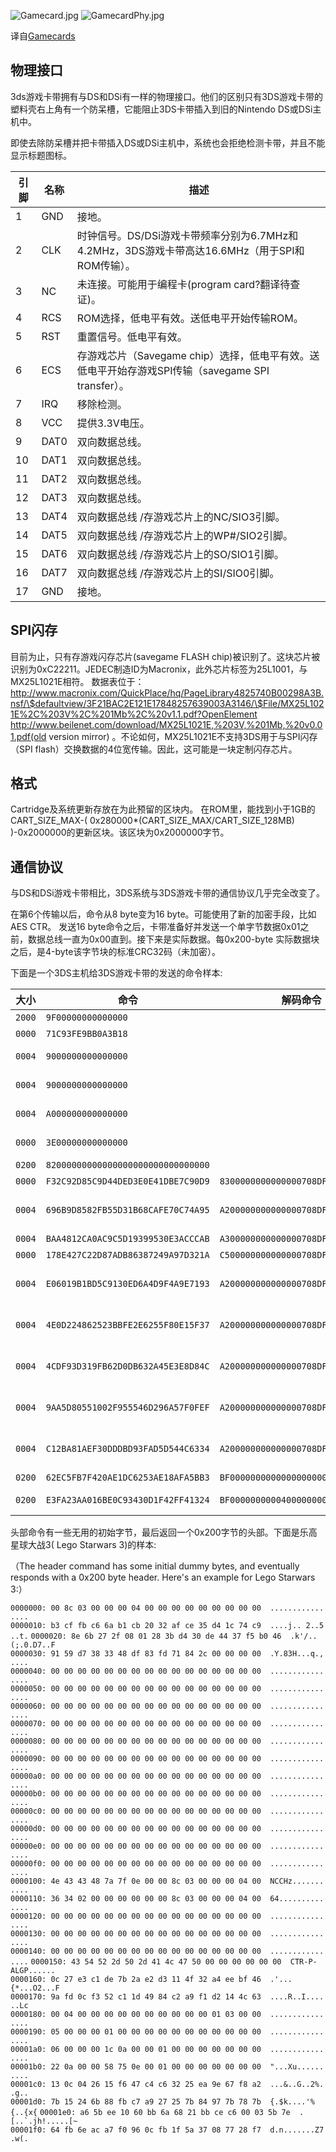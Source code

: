 ![](Gamecard.jpg "Gamecard.jpg") ![](GamecardPhy.jpg "GamecardPhy.jpg")

译自[Gamecards](Gamecards "wikilink")

## 物理接口

3ds游戏卡带拥有与DS和DSi有一样的物理接口。他们的区别只有3DS游戏卡带的塑料壳右上角有一个防呆槽，它能阻止3DS卡带插入到旧的Nintendo
DS或DSi主机中。

即使去除防呆槽并把卡带插入DS或DSi主机中，系统也会拒绝检测卡带，并且不能显示标题图标。

| 引脚 | 名称 | 描述                                                                                              |
|------|------|---------------------------------------------------------------------------------------------------|
| 1    | GND  | 接地。                                                                                            |
| 2    | CLK  | 时钟信号。DS/DSi游戏卡带频率分别为6.7MHz和4.2MHz，3DS游戏卡带高达16.6MHz（用于SPI和ROM传输）。    |
| 3    | NC   | 未连接。可能用于编程卡(program card?翻译待查证)。                                                 |
| 4    | RCS  | ROM选择，低电平有效。送低电平开始传输ROM。                                                        |
| 5    | RST  | 重置信号。低电平有效。                                                                            |
| 6    | ECS  | 存游戏芯片（Savegame chip）选择，低电平有效。送低电平开始存游戏SPI传输（savegame SPI transfer）。 |
| 7    | IRQ  | 移除检测。                                                                                        |
| 8    | VCC  | 提供3.3V电压。                                                                                    |
| 9    | DAT0 | 双向数据总线。                                                                                    |
| 10   | DAT1 | 双向数据总线。                                                                                    |
| 11   | DAT2 | 双向数据总线。                                                                                    |
| 12   | DAT3 | 双向数据总线。                                                                                    |
| 13   | DAT4 | 双向数据总线 /存游戏芯片上的NC/SIO3引脚。                                                         |
| 14   | DAT5 | 双向数据总线 /存游戏芯片上的WP#/SIO2引脚。                                                        |
| 15   | DAT6 | 双向数据总线 /存游戏芯片上的SO/SIO1引脚。                                                         |
| 16   | DAT7 | 双向数据总线 /存游戏芯片上的SI/SIO0引脚。                                                         |
| 17   | GND  | 接地。                                                                                            |

## SPI闪存

目前为止，只有存游戏闪存芯片(savegame FLASH
chip)被识别了。这块芯片被识别为0xC22211。JEDEC制造ID为Macronix，此外芯片标签为25L1001，与
MX25L1021E相符。
数据表位于：http://www.macronix.com/QuickPlace/hq/PageLibrary4825740B00298A3B.nsf/\$defaultview/3F21BAC2E121E17848257639003A3146/\$File/MX25L1021E%2C%203V%2C%201Mb%2C%20v1.1.pdf?OpenElement
<http://www.beilenet.com/download/MX25L1021E,%203V,%201Mb,%20v0.01.pdf(old>
version mirror)
。不论如何，MX25L1021E不支持3DS用于与SPI闪存（SPI
flash）交换数据的4位宽传输。因此，这可能是一块定制闪存芯片。

## 格式

Cartridge及系统更新存放在为此预留的区块内。
在ROM里，能找到小于1GB的CART_SIZE_MAX-(
0x280000\*(CART_SIZE_MAX/CART_SIZE_128MB)
)-0x2000000的更新区块。该区块为0x2000000字节。

## 通信协议

与DS和DSi游戏卡带相比，3DS系统与3DS游戏卡带的通信协议几乎完全改变了。

在第6个传输以后，命令从8 byte变为16
byte。可能使用了新的加密手段，比如AES CTR。 发送16
byte命令之后，卡带准备好并发送一个单字节数据0x01之前，数据总线一直为0x00直到。接下来是实际数据。每0x200-byte
实际数据块之后，是4-byte该字节块的标准CRC32码（未加密）。

下面是一个3DS主机给3DS游戏卡带的发送的命令样本:

| 大小   | 命令                               | 解码命令                           | 描述                                       |
|--------|------------------------------------|------------------------------------|--------------------------------------------|
| `2000` | `9F00000000000000`                 |                                    | Reset                                      |
| `0000` | `71C93FE9BB0A3B18`                 |                                    | Unknown                                    |
| `0004` | `9000000000000000`                 |                                    | Get gamecard ID, response=9000FEC2         |
| `0004` | `9000000000000000`                 |                                    | Get gamecard ID, response=9000FEC2         |
| `0004` | `A000000000000000`                 |                                    | Unknown, response=00000000                 |
| `0000` | `3E00000000000000`                 |                                    | Enter 16-byte command mode.                |
| `0200` | `82000000000000000000000000000000` |                                    | Get header                                 |
| `0000` | `F32C92D85C9D44DED3E0E41DBE7C90D9` | `8300000000000000708DF1A731717D0B` | Seed                                       |
| `0004` | `696B9D8582FB55D31B68CAFE70C74A95` | `A200000000000000708DF1A731717D0B` | Get secured gamecard ID, response=9000FEC2 |
| `0004` | `BAA4812CA0AC9C5D19399530E3ACCCAB` | `A300000000000000708DF1A731717D0B` | Unknown                                    |
| `0000` | `178E427C22D87ADB86387249A97D321A` | `C500000000000000708DF1A731717D0B` | Unknown                                    |
| `0004` | `E06019B1BD5C9130ED6A4D9F4A9E7193` | `A200000000000000708DF1A731717D0B` | Get secured gamecard ID, response=9000FEC2 |
| `0004` | `4E0D224862523BBFE2E6255F80E15F37` | `A200000000000000708DF1A731717D0B` | Get secured gamecard ID, response=9000FEC2 |
| `0004` | `4CDF93D319FB62D0DB632A45E3E8D84C` | `A200000000000000708DF1A731717D0B` | Get secured gamecard ID, response=9000FEC2 |
| `0004` | `9AA5D80551002F955546D296A57F0FEF` | `A200000000000000708DF1A731717D0B` | Get secured gamecard ID, response=9000FEC2 |
| `0004` | `C12BA81AEF30DDDBD93FAD5D544C6334` | `A200000000000000708DF1A731717D0B` | Get secured gamecard ID, response=9000FEC2 |
| `0200` | `62EC5FB7F420AE1DC6253AE18AFA5BB3` | `BF000000000000000000000000000000` | Read address 0                             |
| `0200` | `E3FA23AA016BE0C93430D1F42FF41324` | `BF000000000040000000000000000000` | Read address 0x4000                        |

头部命令有一些无用的初始字节，最后返回一个0x200字节的头部。下面是乐高星球大战3(
Lego Starwars 3)的样本:

（The header command has some initial dummy bytes, and eventually
responds with a 0x200 byte header. Here's an example for Lego Starwars
3:）

`0000000: 00 8c 03 00 00 00 04 00 00 00 00 00 00 00 00 00  ................`
`0000010: b3 cf fb c6 6a b1 cb 20 32 af ce 35 d4 1c 74 c9  ....j.. 2..5..t.`
`0000020: 8e 6b 27 2f 08 01 28 3b d4 30 de 44 37 f5 b0 46  .k'/..(;.0.D7..F`
`0000030: 91 59 d7 38 33 48 df 83 fd 71 84 2c 00 00 00 00  .Y.83H...q.,....`
`0000040: 00 00 00 00 00 00 00 00 00 00 00 00 00 00 00 00  ................`
`0000050: 00 00 00 00 00 00 00 00 00 00 00 00 00 00 00 00  ................`
`0000060: 00 00 00 00 00 00 00 00 00 00 00 00 00 00 00 00  ................`
`0000070: 00 00 00 00 00 00 00 00 00 00 00 00 00 00 00 00  ................`
`0000080: 00 00 00 00 00 00 00 00 00 00 00 00 00 00 00 00  ................`
`0000090: 00 00 00 00 00 00 00 00 00 00 00 00 00 00 00 00  ................`
`00000a0: 00 00 00 00 00 00 00 00 00 00 00 00 00 00 00 00  ................`
`00000b0: 00 00 00 00 00 00 00 00 00 00 00 00 00 00 00 00  ................`
`00000c0: 00 00 00 00 00 00 00 00 00 00 00 00 00 00 00 00  ................`
`00000d0: 00 00 00 00 00 00 00 00 00 00 00 00 00 00 00 00  ................`
`00000e0: 00 00 00 00 00 00 00 00 00 00 00 00 00 00 00 00  ................`
`00000f0: 00 00 00 00 00 00 00 00 00 00 00 00 00 00 00 00  ................`
`0000100: 4e 43 43 48 7a 7f 0e 00 00 8c 03 00 00 00 04 00  NCCHz...........`
`0000110: 36 34 02 00 00 00 00 00 00 8c 03 00 00 00 04 00  64..............`
`0000120: 00 00 00 00 00 00 00 00 00 00 00 00 00 00 00 00  ................`
`0000130: 00 00 00 00 00 00 00 00 00 00 00 00 00 00 00 00  ................`
`0000140: 00 00 00 00 00 00 00 00 00 00 00 00 00 00 00 00  ................`
`0000150: 43 54 52 2d 50 2d 41 4c 47 50 00 00 00 00 00 00  CTR-P-ALGP......`
`0000160: 0c 27 e3 c1 de 7b 2a e2 d3 11 4f 32 a4 ee bf 46  .'...{*...O2...F`
`0000170: 9a fd 0c f3 52 c1 1d 49 84 c2 a9 f1 d2 14 4c 63  ....R..I......Lc`
`0000180: 00 04 00 00 00 00 00 00 00 00 00 00 01 03 00 00  ................`
`0000190: 05 00 00 00 01 00 00 00 00 00 00 00 00 00 00 00  ................`
`00001a0: 06 00 00 00 1c 0a 00 00 01 00 00 00 00 00 00 00  ................`
`00001b0: 22 0a 00 00 58 75 0e 00 01 00 00 00 00 00 00 00  "...Xu..........`
`00001c0: 13 0c 04 26 15 f6 47 c4 c6 32 25 ea 9e 67 f8 a2  ...&..G..2%..g..`
`00001d0: 7b 15 24 6b 88 fb c7 a9 27 25 7b 84 97 7b 78 7b  {.$k....'%{..{x{`
`` 00001e0: a6 5b ee 10 60 bb 6a 68 21 bb ce c6 00 03 5b 7e  .[..`.jh!.....[~ ``
`00001f0: 64 fb 6e ac a7 f0 96 0c fb 1f 5a 37 08 77 28 f7  d.n.......Z7.w(.`